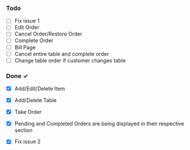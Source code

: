### Todo

- [ ] Fix issue 1  
- [ ] Edit Order  
- [ ] Cancel Order/Restore Order  
- [ ] Complete Order  
- [ ] Bill Page  
- [ ] Cancel entire table and complete order  
- [ ] Change table order if customer changes table  

### Done ✓

- [x] Add/Edit/Delete Item  
- [x] Add/Delete Table  
- [x] Take Order  
- [x] Pending and Completed Orders are being displayed in their respective section  
- [x] Fix issue 2  


